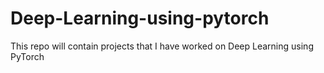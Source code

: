 # Deep-Learning-using-pytorch
This repo will contain projects that I have worked on Deep Learning using PyTorch
